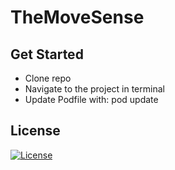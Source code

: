 # TheMoveSense

## Get Started
  - Clone repo 
  - Navigate to the project in terminal
  - Update Podfile with: pod update

## License
[![License](https://img.shields.io/badge/License-Apache_2.0-blue.svg)](https://opensource.org/licenses/Apache-2.0)
